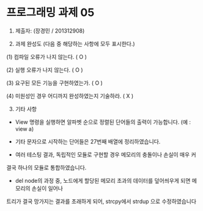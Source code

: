﻿# 프로그래밍 과제 05

1. 제출자:   (장경민 / 201312908)

2. 과제 완성도 (다음 중 해당하는 사항에 모두 표시한다.)

(1) 컴파일 오류가 나지 않는다. ( O )

(2) 실행 오류가 나지 않는다. ( O )

(3) 요구된 모든 기능을 구현하였는가. ( O )

(4) 미원성인 경우 어디까지 완성하였는지 기술하라. ( X )

3. 기타 사항 

 - View 명령을 실행하면 알파벳 순으로 정렬된 단어들의 출력이 가능합니다. (예 : view a)

 - 기타 문자으로 시작하는 단어들은 27번째 배열에 정리하였습니다.

 - 여러 테스팅 결과, 독립적인 모듈로 구현할 경우 메모리의 충돌이나 손실이 매우 커

결국 하나의 모듈로 통합하였습니다.

 - del node의 과정 중, 노드에게 할당된 메모리 초과의 데이터를 덮어씌우게 되면 메모리의 손실이 일어나

트리가 결국 망가지는 결과를 초래하게 되어, strcpy에서 strdup 으로 수정하였습니다





